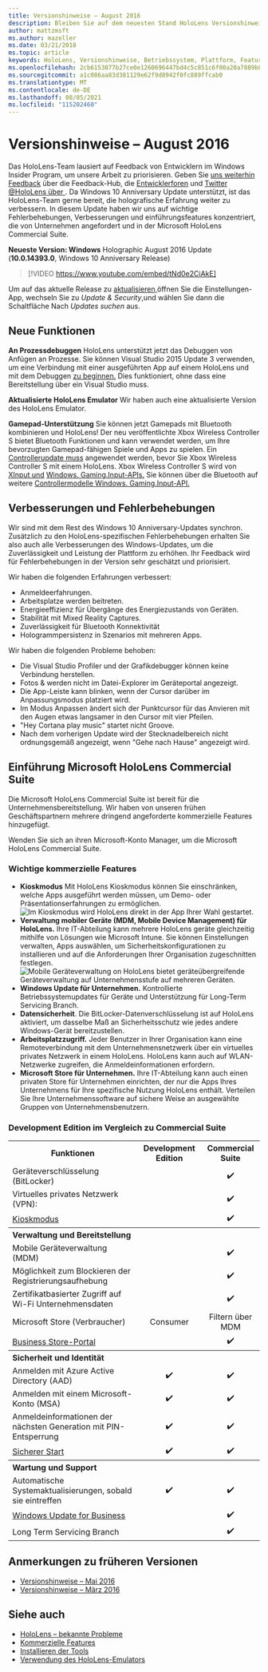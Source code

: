 ```yaml
---
title: Versionshinweise – August 2016
description: Bleiben Sie auf dem neuesten Stand HoloLens Versionshinweise für das Windows 10 Anniversary Release für Den Fall 2016.
author: mattzmsft
ms.author: mazeller
ms.date: 03/21/2018
ms.topic: article
keywords: HoloLens, Versionshinweise, Betriebssystem, Plattform, Features, kommerzielle Suite
ms.openlocfilehash: 2cb6153877b27ce0e1260696447bd4c5c851c6f00a20a7889b855c5646e8871f
ms.sourcegitcommit: a1c086aa83d381129e62f9d8942f0fc889ffcab0
ms.translationtype: MT
ms.contentlocale: de-DE
ms.lasthandoff: 08/05/2021
ms.locfileid: "115202460"
---
```

# <a name="release-notes---august-2016"></a>Versionshinweise – August 2016

Das HoloLens-Team lausiert auf Feedback von Entwicklern im Windows Insider Program, um unsere Arbeit zu priorisieren. Geben Sie [uns weiterhin Feedback](/windows/mixed-reality/give-us-feedback) über die Feedback-Hub, die [Entwicklerforen](https://forums.hololens.com) und [Twitter @HoloLens über ](https://twitter.com/hololens). Da Windows 10 Anniversary Update unterstützt, ist das HoloLens-Team gerne bereit, die holografische Erfahrung weiter zu verbessern. In diesem Update haben wir uns auf wichtige Fehlerbehebungen, Verbesserungen und einführungsfeatures konzentriert, die von Unternehmen angefordert und in der Microsoft HoloLens Commercial Suite.

**Neueste Version: Windows** Holographic August 2016 Update (**10.0.14393.0**, Windows 10 Anniversary Release)

>[!VIDEO https://www.youtube.com/embed/tNd0e2CiAkE]

Um auf das aktuelle Release  zu [aktualisieren,](/windows/mixed-reality/updating-hololens)öffnen Sie die Einstellungen-App, wechseln Sie zu *Update & Security*,und wählen Sie dann die Schaltfläche Nach *Updates suchen* aus.

## <a name="new-features"></a>Neue Funktionen

**An Prozessdebuggen** HoloLens unterstützt jetzt das Debuggen von Anfügen an Prozesse. Sie können Visual Studio 2015 Update 3 verwenden, um eine Verbindung mit einer ausgeführten App auf einem HoloLens und mit dem Debuggen [zu beginnen.](/windows/mixed-reality/develop/platform-capabilities-and-apis/using-visual-studio#debugging-an-installed-or-running-app) Dies funktioniert, ohne dass eine Bereitstellung über ein Visual Studio muss.

**Aktualisierte HoloLens Emulator** Wir haben auch eine aktualisierte Version des HoloLens Emulator.

**Gamepad-Unterstützung** Sie können jetzt Gamepads mit Bluetooth kombinieren und HoloLens! Der neu veröffentlichte Xbox Wireless Controller S bietet Bluetooth Funktionen und kann verwendet werden, um Ihre bevorzugten Gamepad-fähigen Spiele und Apps zu spielen. Ein [Controllerupdate muss](https://support.xbox.com/xbox-one/accessories/update-controller-for-stereo-headset-adapter) angewendet werden, bevor Sie Xbox Wireless Controller S mit einem HoloLens. Xbox Wireless Controller S wird von [XInput und](/windows/win32/xinput/xinput-game-controller-apis-portal) [Windows. Gaming.Input-APIs.](/uwp/api/Windows.Gaming.Input) Sie können über die Bluetooth auf weitere [Controllermodelle Windows. Gaming.Input-API.](/uwp/api/Windows.Gaming.Input)

## <a name="improvements-and-fixes"></a>Verbesserungen und Fehlerbehebungen

Wir sind mit dem Rest des Windows 10 Anniversary-Updates synchron. Zusätzlich zu den HoloLens-spezifischen Fehlerbehebungen erhalten Sie also auch alle Verbesserungen des Windows-Updates, um die Zuverlässigkeit und Leistung der Plattform zu erhöhen. Ihr Feedback wird für Fehlerbehebungen in der Version sehr geschätzt und priorisiert.

Wir haben die folgenden Erfahrungen verbessert:
* Anmeldeerfahrungen.
* Arbeitsplatze werden beitreten.
* Energieeffizienz für Übergänge des Energiezustands von Geräten.
* Stabilität mit Mixed Reality Captures.
* Zuverlässigkeit für Bluetooth Konnektivität
* Hologrammpersistenz in Szenarios mit mehreren Apps.

Wir haben die folgenden Probleme behoben:
* Die Visual Studio Profiler und der Grafikdebugger können keine Verbindung herstellen.
* Fotos & werden nicht im Datei-Explorer im Geräteportal angezeigt.
* Die App-Leiste kann blinken, wenn der Cursor darüber im Anpassungsmodus platziert wird.
* Im Modus Anpassen ändert sich der Punktcursor für das Anvieren mit den Augen etwas langsamer in den Cursor mit vier Pfeilen.
* "Hey Cortana play music" startet nicht Groove.
* Nach dem vorherigen Update wird der Stecknadelbereich nicht ordnungsgemäß angezeigt, wenn "Gehe nach Hause" angezeigt wird.

## <a name="introducing-microsoft-hololens-commercial-suite"></a>Einführung Microsoft HoloLens Commercial Suite

Die Microsoft HoloLens Commercial Suite ist bereit für die Unternehmensbereitstellung. Wir haben von unseren [](/windows/mixed-reality/commercial-features) frühen Geschäftspartnern mehrere dringend angeforderte kommerzielle Features hinzugefügt.

Wenden Sie sich an ihren Microsoft-Konto Manager, um die Microsoft HoloLens Commercial Suite.

### <a name="key-commercial-features"></a>Wichtige kommerzielle Features 

* **Kioskmodus** Mit HoloLens Kioskmodus können Sie einschränken, welche Apps ausgeführt werden müssen, um Demo- oder Präsentationserfahrungen zu ermöglichen.<br>
  ![Im Kioskmodus wird HoloLens direkt in der App Ihrer Wahl gestartet.](images/201608-kioskmode-400px.png)
* **Verwaltung mobiler Geräte (MDM, Mobile Device Management) für HoloLens.** Ihre IT-Abteilung kann mehrere HoloLens geräte gleichzeitig mithilfe von Lösungen wie Microsoft Intune. Sie können Einstellungen verwalten, Apps auswählen, um Sicherheitskonfigurationen zu installieren und auf die Anforderungen Ihrer Organisation zugeschnitten festlegen.<br>
  ![Mobile Geräteverwaltung on HoloLens bietet geräteübergreifende Geräteverwaltung auf Unternehmensstufe auf mehreren Geräten.](images/201608-enterprisemanagement-400px.png)
* **Windows Update für Unternehmen.** Kontrollierte Betriebssystemupdates für Geräte und Unterstützung für Long-Term Servicing Branch.
* **Datensicherheit**. Die BitLocker-Datenverschlüsselung ist auf HoloLens aktiviert, um dasselbe Maß an Sicherheitsschutz wie jedes andere Windows-Gerät bereitzustellen.
* **Arbeitsplatzzugriff.** Jeder Benutzer in Ihrer Organisation kann eine Remoteverbindung mit dem Unternehmensnetzwerk über ein virtuelles privates Netzwerk in einem HoloLens. HoloLens kann auch auf WLAN-Netzwerke zugreifen, die Anmeldeinformationen erfordern.
* **Microsoft Store für Unternehmen.** Ihre IT-Abteilung kann auch einen privaten Store für Unternehmen einrichten, der nur die Apps Ihres Unternehmens für Ihre spezifische Nutzung HoloLens enthält. Verteilen Sie Ihre Unternehmenssoftware auf sichere Weise an ausgewählte Gruppen von Unternehmensbenutzern.

### <a name="development-edition-vs-commercial-suite"></a>Development Edition im Vergleich zu Commercial Suite

<table>
<tr>
<th>Funktionen</th><th>Development Edition</th><th>Commercial Suite</th>
</tr><tr>
<td>Geräteverschlüsselung (BitLocker)</td><td></td><td style="text-align: center;">✔️</td>
</tr><tr>
<td>Virtuelles privates Netzwerk (VPN):</td><td></td><td style="text-align: center;">✔️</td>
</tr><tr>
<td><a href="/windows/mixed-reality/develop/platform-capabilities-and-apis/using-the-windows-device-portal#kiosk-mode">Kioskmodus</a></td><td></td><td style="text-align: center;">✔️</td>
</tr><tr>
<th colspan="3" style="text-align: left;"> Verwaltung und Bereitstellung</th>
</tr><tr>
<td>Mobile Geräteverwaltung (MDM)</td><td style="text-align: center;"></td><td style="text-align: center;">✔️</td>
</tr><tr>
<td>Möglichkeit zum Blockieren der Registrierungsaufhebung</td><td></td><td style="text-align: center;">✔️</td>
</tr><tr>
<td>Zertifikatbasierter Zugriff auf Wi-Fi Unternehmensdaten</td><td></td><td style="text-align: center;">✔️</td>
</tr><tr>
<td>Microsoft Store (Verbraucher)</td><td style="text-align: center;">Consumer</td><td style="text-align: center;">Filtern über MDM</td>
</tr><tr>
<td><a href="/microsoft-store/working-with-line-of-business-apps">Business Store-Portal</a></td><td></td><td style="text-align: center;">✔️</td>
</tr><tr>
<th colspan="3" style="text-align: left;"> Sicherheit und Identität</th>
</tr><tr>
<td>Anmelden mit Azure Active Directory (AAD)</td><td style="text-align: center;">✔️</td><td style="text-align: center;">✔️</td>
</tr><tr>
<td>Anmelden mit einem Microsoft-Konto (MSA)</td><td style="text-align: center;">✔️</td><td style="text-align: center;">✔️</td>
</tr><tr>
<td>Anmeldeinformationen der nächsten Generation mit PIN-Entsperrung</td><td style="text-align: center;">✔️</td><td style="text-align: center;">✔️</td>
</tr><tr>
<td><a href="/windows-hardware/design/device-experiences/oem-secure-boot">Sicherer Start</a></td><td style="text-align: center;">✔️</td><td style="text-align: center;">✔️</td>
</tr><tr>
<th colspan="3" style="text-align: left;"> Wartung und Support</th>
</tr><tr>
<td>Automatische Systemaktualisierungen, sobald sie eintreffen</td><td style="text-align: center;">✔️</td><td style="text-align: center;">✔️</td>
</tr><tr>
<td><a href="/windows/deployment/update/waas-manage-updates-wufb">Windows Update for Business</a></td><td></td><td style="text-align: center;">✔️</td>
</tr><tr>
<td>Long Term Servicing Branch</td><td></td><td style="text-align: center;">✔️</td>
</tr>
</table>

## <a name="prior-release-notes"></a>Anmerkungen zu früheren Versionen
* [Versionshinweise – Mai 2016](release-notes-may-2016.md)
* [Versionshinweise – März 2016](release-notes-march-2016.md)

## <a name="see-also"></a>Siehe auch
* [HoloLens – bekannte Probleme](/windows/mixed-reality/hololens-known-issues)
* [Kommerzielle Features](/windows/mixed-reality/commercial-features)
* [Installieren der Tools](/windows/mixed-reality/develop/install-the-tools)
* [Verwendung des HoloLens-Emulators](/windows/mixed-reality/develop/platform-capabilities-and-apis/using-the-hololens-emulator)